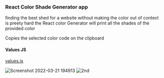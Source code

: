### React Color Shade Generator app

finding the best shed for a website without making the color out of context is preety hard 
the React color Generator will print all the shades of the provided color 

Copies the selected color code on the clipboard


#### Values JS

[values.js](https://github.com/noeldelgado/values.js)


![Screenshot 2022-03-21 194913](https://user-images.githubusercontent.com/77098324/159281002-e1e042cf-6bf6-4841-af5f-4d99c8d02881.png)
![2nd](https://user-images.githubusercontent.com/77098324/159282105-1fff7a02-53f4-4887-83ed-9b3439613c85.png)
